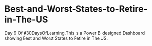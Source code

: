 # Best-and-Worst-States-to-Retire-in-The-US
Day 9 Of #30DaysOfLearning.This is a Power Bi designed Dashboard showing Best and Worst States to Retire in The US.
